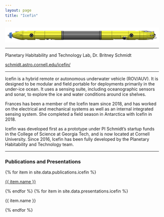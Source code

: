 ```yaml
---
layout: page
title: "Icefin"
---
```

<img src="/assets/img/icefin.jpg" alt="Model of the Icefin vehicle" width="700"/>

---

Planetary Habitability and Technology Lab, Dr. Britney Schmidt

[schmidt.astro.cornell.edu/icefin/](https://schmidt.astro.cornell.edu/icefin/)

---

Icefin is a hybrid remote or autonomous underwater vehicle (ROV/AUV). It is designed to be modular and field portable for deployments primarily in the under-ice ocean. It uses a sensing suite, including oceanographic sensors and sonar, to explore the ice and water conditions around ice shelves.

Frances has been a member of the Icefin team since 2018, and has worked on the electrical and mechanical systems as well as an internal integrated sensing system. She completed a field season in Antarctica with Icefin in 2018.

Icefin was developed first as a prototype under PI Schmidt’s startup funds in the College of Science at Georgia Tech, and is now located at Cornell University. Since 2016, Icefin has been fully developed by the Planetary Habitability and Technology team.

---

<div>
<h3 class="fw-bold border-bottom pb-3 mb-5">Publications and Presentations</h3>
  {% for item in site.data.publications.icefin %}
    <p><a href="{{ item.url }}">{{ item.name }}</a></p>
  {% endfor %}
  {% for item in site.data.presentations.icefin %}
    <p><a>{{ item.name }}</a></p>
  {% endfor %}
</div>